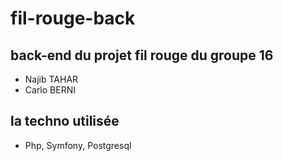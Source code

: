# fil-rouge-back

## back-end du projet fil rouge du groupe 16

+ Najib TAHAR
+ Carlo BERNI

## la techno utilisée

+ Php, Symfony, Postgresql 
